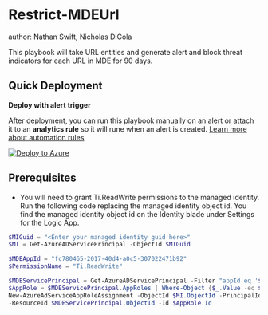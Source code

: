 # Restrict-MDEUrl
author: Nathan Swift, Nicholas DiCola

This playbook will take URL entities and generate alert and block threat indicators for each URL in MDE for 90 days.

## Quick Deployment

**Deploy with alert trigger**

After deployment, you can run this playbook manually on an alert or attach it to an **analytics rule** so it will rune when an alert is created.
[Learn more about automation rules](https://docs.microsoft.com/azure/sentinel/automate-incident-handling-with-automation-rules#creating-and-managing-automation-rules)

[![Deploy to Azure](https://aka.ms/deploytoazurebutton)]("https://portal.azure.com/#create/Microsoft.Template/uri/https%3A%2F%2Fraw.githubusercontent.com%2FAzure%2FAzure-Sentinel%2Fmaster%2FSolutions%2FMicrosoftDefenderForEndpoint%2FPlaybooks%2FRestrict-MDEUrl%2FRestrict-MDEUrl-alert-trigger%2Fazuredeploy.json)

## Prerequisites
- You will need to grant Ti.ReadWrite permissions to the managed identity.  Run the following code replacing the managed identity object id.  You find the managed identity object id on the Identity blade under Settings for the Logic App.
```powershell
$MIGuid = "<Enter your managed identity guid here>"
$MI = Get-AzureADServicePrincipal -ObjectId $MIGuid

$MDEAppId = "fc780465-2017-40d4-a0c5-307022471b92"
$PermissionName = "Ti.ReadWrite" 

$MDEServicePrincipal = Get-AzureADServicePrincipal -Filter "appId eq '$MDEAppId'"
$AppRole = $MDEServicePrincipal.AppRoles | Where-Object {$_.Value -eq $PermissionName -and $_.AllowedMemberTypes -contains "Application"}
New-AzureAdServiceAppRoleAssignment -ObjectId $MI.ObjectId -PrincipalId $MI.ObjectId `
-ResourceId $MDEServicePrincipal.ObjectId -Id $AppRole.Id
```
